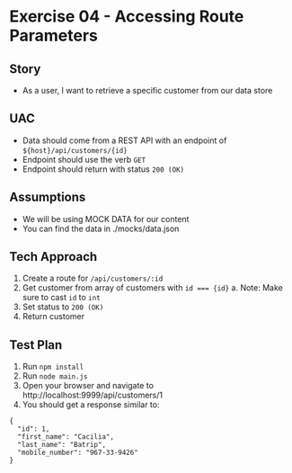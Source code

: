 # Exercise 04 - Accessing Route Parameters

## Story

- As a user, I want to retrieve a specific customer from our data store

## UAC

- Data should come from a REST API with an endpoint of `${host}/api/customers/{id}`
- Endpoint should use the verb `GET`
- Endpoint should return with status `200 (OK)`

## Assumptions

- We will be using MOCK DATA for our content
- You can find the data in ./mocks/data.json

## Tech Approach

1. Create a route for `/api/customers/:id`
2. Get customer from array of customers with `id === {id}`
  a. Note: Make sure to cast `id` to `int`
3. Set status to `200 (OK)`
4. Return customer

## Test Plan

1. Run `npm install`
2. Run `node main.js`
3. Open your browser and navigate to http://localhost:9999/api/customers/1
4. You should get a response similar to:

```
{
  "id": 1,
  "first_name": "Cacilia",
  "last_name": "Batrip",
  "mobile_number": "967-33-9426"
}
```
